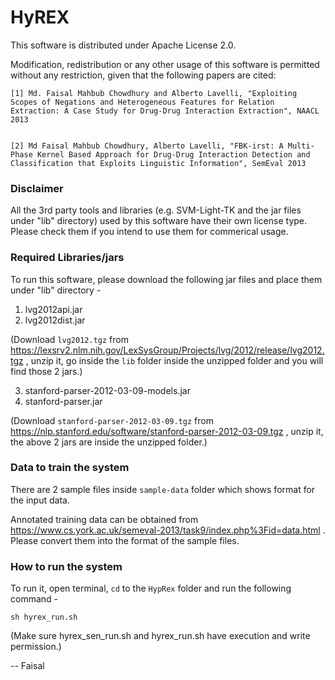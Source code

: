 HyREX
=====

This software is distributed under Apache License 2.0.

Modification, redistribution or any other usage of this software is permitted without any restriction, given that the following papers are cited:

```
[1] Md. Faisal Mahbub Chowdhury and Alberto Lavelli, "Exploiting Scopes of Negations and Heterogeneous Features for Relation Extraction: A Case Study for Drug-Drug Interaction Extraction", NAACL 2013


[2] Md Faisal Mahbub Chowdhury, Alberto Lavelli, "FBK-irst: A Multi-Phase Kernel Based Approach for Drug-Drug Interaction Detection and Classification that Exploits Linguistic Information", SemEval 2013
```


### Disclaimer

All the 3rd party tools and libraries (e.g. SVM-Light-TK and the jar files under "lib" directory) used by this software have their own license type. Please check them if you intend to use them for commerical usage.

### Required Libraries/jars

To run this software, please download the following jar files and place them under "lib" directory -

1. lvg2012api.jar
2. lvg2012dist.jar

(Download `lvg2012.tgz` from https://lexsrv2.nlm.nih.gov/LexSysGroup/Projects/lvg/2012/release/lvg2012.tgz , unzip it, go inside the `lib` folder inside the unzipped folder and you will find those 2 jars.)

3. stanford-parser-2012-03-09-models.jar
4. stanford-parser.jar

(Download `stanford-parser-2012-03-09.tgz` from https://nlp.stanford.edu/software/stanford-parser-2012-03-09.tgz , unzip it, the above 2 jars are inside the unzipped folder.)

### Data to train the system

There are 2 sample files inside `sample-data` folder which shows format for the input data.

Annotated training data can be obtained from https://www.cs.york.ac.uk/semeval-2013/task9/index.php%3Fid=data.html .
Please convert them into the format of the sample files.

### How to run the system

To run it, open terminal, `cd` to the `HypRex` folder and run the following command -

`sh hyrex_run.sh`

(Make sure hyrex_sen_run.sh and hyrex_run.sh have execution and write permission.)


-- Faisal

